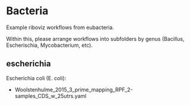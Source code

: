 # Bacteria

Example riboviz workflows from eubacteria.

Within this, please arrange workflows into subfolders by genus (Bacillus, Escherischia, Mycobacterium, etc).

## escherichia
 
 Escherichia coli (E. coli):

* Woolstenhulme_2015_3_prime_mapping_RPF_2-samples_CDS_w_25utrs.yaml

